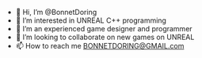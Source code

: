 - 👋 Hi, I’m @BonnetDoring
- 👀 I’m interested in UNREAL C++ programming
- 🌱 I’m an experienced game designer and programmer
- 💞️ I’m looking to collaborate on new games on UNREAL
- 📫 How to reach me BONNETDORING@GMAIL.com

<!---
BonnetDoring/BonnetDoring is a ✨ special ✨ repository because its `README.md` (this file) appears on your GitHub profile.
You can click the Preview link to take a look at your changes.
--->
